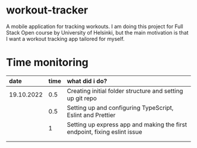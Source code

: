 # workout-tracker

A mobile application for tracking workouts.
I am doing this project for Full Stack Open course by University of Helsinki, but the main motivation is that I want a workout tracking app tailored for myself.

# Time monitoring

| date       | time | what did i do?                                                            |
| :--------- | :--- | :------------------------------------------------------------------------ |
| 19.10.2022 | 0.5  | Creating initial folder structure and setting up git repo                 |
|            | 0.5  | Setting up and configuring TypeScript, Eslint and Prettier                |
|            | 1    | Setting up express app and making the first endpoint, fixing eslint issue |
|            |      |                                                                           |
|            |      |                                                                           |
